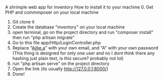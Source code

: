 A shrimple web app for inventory
How to install it to your machine
0. Get PHP and commmposer on your local machine
1. Git clone it
2. Create the database "inventory" on your local machine
3. open terminal, go on the project directory and run "composer install" then run "php artisan migrate"
4. Go to this file app/Http/LoginController.php
5. Replace "A@e.a" with your own email, and "A" with your own password (This thing is designed for only one user and no I dont think there any hashing just plain text, is this secure? probably not lol)
6. run "php artisan serve" on the project directory
7. Open the link (its usually http://127.0.0.1:8000/)
8. Done!
